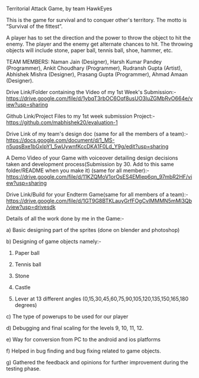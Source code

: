 Territorial Attack Game, by team HawkEyes

This is the game for survival and to conquer other's territory. The motto is “Survival of the fittest”.

 A player has to set the direction and the power to throw the object to hit the enemy. The player and the enemy get alternate chances to hit. The throwing objects will include stone, paper ball, tennis ball, shoe, hammer, etc.

TEAM MEMBERS:
Naman Jain (Designer),
Harsh Kumar Pandey (Programmer),
Ankit Choudhary (Programmer),
Rudransh Gupta (Artist),
Abhishek Mishra (Designer),
Prasang Gupta (Programmer),
Ahmad Amaan (Designer).

Drive Link/Folder containing the Video of my 1st Week's Submission:- https://drive.google.com/file/d/1ybqT3rbOC6Oqf8usUO3luZGMbRvO664e/view?usp=sharing

Github Link/Project Files to my 1st week submission Project:- https://github.com/mabhishek20/evaluation-1

Drive Link of my team's design doc (same for all the members of a team):- https://docs.google.com/document/d/1_MS-n5uqsBxe1bGxIpY1_5wUywnfKccDKA1F0Ld_Y9g/edit?usp=sharing

A Demo Video of your Game with voiceover detailing design decisions taken and development process(Submission by 30. Add to this same folder/README when you make it) (same for all member):- https://drive.google.com/file/d/11KZQMoV1orOsES4EMlep6qn_97mbR2HF/view?usp=sharing

Drive Link/Build for your Endterm Game(same for all members of a team):- https://drive.google.com/file/d/1GT9G8BTKLauyGrfFOgCvIMMMN5mMl3Qb/view?usp=drivesdk

Details of all the work done by me in the Game:- 

a) Basic designing part of the sprites (done on blender and photoshop)
                                                 
b) Designing of game objects namely:-
                                                 
1) Paper ball
                                                 
2) Tennis ball 
                                                 
3) Stone
                                                 
4) Castle
                                                 
5) Lever at 13 different angles (0,15,30,45,60,75,90,105,120,135,150,165,180 degrees)
                                                 
c) The type of powerups to be used for our player
                                                 
d) Debugging and final scaling for the levels 9, 10, 11, 12.
                                                 
e) Way for conversion from PC to the android and ios platforms 
                                                 
f) Helped in bug finding and bug fixing related to game objects.
                                                 
g) Gathered the feedback and opinions for further improvement during the testing phase.
